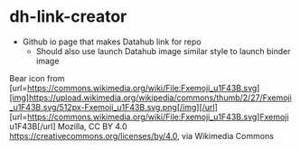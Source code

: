 # dh-link-creator
 - Github io page that makes Datahub link for repo
	- Should also use launch Datahub image similar style to launch binder image

Bear icon from [url=https://commons.wikimedia.org/wiki/File:Fxemoji_u1F43B.svg][img]https://upload.wikimedia.org/wikipedia/commons/thumb/2/27/Fxemoji_u1F43B.svg/512px-Fxemoji_u1F43B.svg.png[/img][/url]
[url=https://commons.wikimedia.org/wiki/File:Fxemoji_u1F43B.svg]Fxemoji u1F43B[/url]
Mozilla, CC BY 4.0 <https://creativecommons.org/licenses/by/4.0>, via Wikimedia Commons